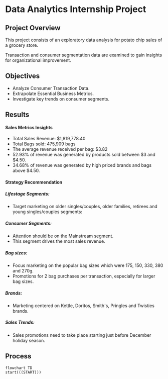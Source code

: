# Data Analytics Internship Project

## Project Overview
This project consists of an exploratory data analysis for potato chip sales of a grocery store.

Transaction and consumer segmentation data are examined to gain insights for organizational improvement.

## Objectives
- Analyze Consumer Transaction Data.
- Extrapolate Essential Business Metrics.
- Investigate key trends on consumer segments. 

## Results
#### Sales Metrics Insights
- Total Sales Revenue: $1,819,778.40
- Total Bags sold: 475,909 bags
- The average revenue received per bag: $3.82
- 52.93% of revenue was generated by products sold between $3 and $4.50.
- 34.68% of revenue was generated by high priced brands and bags above $4.50.

#### Strategy Recommendation
##### Lifestage Segments:

- Target marketing on older singles/couples, older families, retirees and young singles/couples segments:

##### Consumer Segments:
- Attention should be on the Mainstream segment. 
- This segment drives the most sales revenue.

##### Bag sizes:
- Focus marketing on the popular bag sizes which were 175, 150, 330, 380 and 270g.
- Promotions for 2 bag purchases per transaction, especially for larger bag sizes.

##### Brands:
- Marketing centered on Kettle, Doritos, Smith's, Pringles and Twisties brands.

##### Sales Trends:
- Sales promotions need to take place starting just before December holiday season. 


## Process
```mermaid
flowchart TD
start(((START)))
